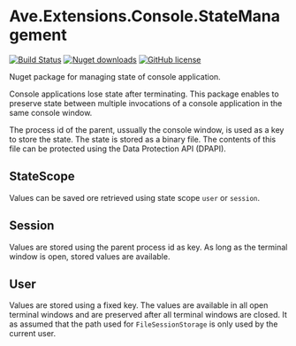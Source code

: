# Ave.Extensions.Console.StateManagement

[![Build Status](https://versteeg-its.visualstudio.com/Ave/_apis/build/status/CI%20-%20Ave.Extensions.Console.StateManagement?branchName=master)](https://versteeg-its.visualstudio.com/Ave/_build/latest?definitionId=130&branchName=master)
[![Nuget downloads](https://img.shields.io/nuget/v/Ave.Extensions.Console.StateManagement)](https://www.nuget.org/packages/Ave.Extensions.Console.StateManagement/)
[![GitHub license](https://img.shields.io/github/license/mashape/apistatus.svg)](https://github.com/aadversteeg/ave.extensions.console.stateManagement/blob/master/LICENSE)

Nuget package for managing state of console application.

Console applications lose state after terminating. This package enables to preserve state between multiple invocations of a console application in the same console window.

The process id of the parent, ussually the console window, is used as a key to store the state. The state is stored as a binary file. The contents of this file can be protected using the Data Protection API (DPAPI).

## StateScope

Values can be saved ore retrieved using state scope ```user``` or ```session```.

## Session

Values are stored using the parent process id as key. As long as the terminal window is open, stored values are available.

## User

Values are stored using a fixed key. The values are available in all open terminal windows and are preserved after all terminal windows are closed. It as assumed that the path used for ```FileSessionStorage``` is only used by the current user.
